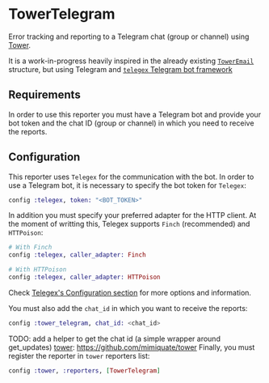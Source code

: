 # TowerTelegram

Error tracking and reporting to a Telegram chat (group or channel) using [Tower][tower].

It is a work-in-progress heavily inspired in the already existing
[`TowerEmail`][tower_email] structure,
but using Telegram and [`telegex` Telegram bot framework][telegex]

## Requirements

In order to use this reporter you must have a Telegram bot and provide
your bot token and the chat ID (group or channel) in which you need to
receive the reports.

## Configuration

This reporter uses `Telegex` for the communication with the bot. In order to use a Telegram bot, it is necessary
to specify the bot token for `Telegex`:

```elixir
config :telegex, token: "<BOT_TOKEN>"
```

In addition you must specify your preferred adapter for the HTTP client. At the moment of writting this, Telegex
supports `Finch` (recommended) and `HTTPoison`:

```elixir
# With Finch
config :telegex, caller_adapter: Finch

# With HTTPoison
config :telegex, caller_adapter: HTTPoison
```

Check [Telegex's Configuration section][telegex-config] for more options and information.

You must also add the `chat_id` in which you want to receive the reports:

```elixir
config :tower_telegram, chat_id: <chat_id>
```

TODO: add a helper to get the chat id (a simple wrapper around get_updates)
[tower]: https://github.com/mimiquate/tower
Finally, you must register the reporter in `tower` reporters list:

```elixir
config :tower, :reporters, [TowerTelegram]
```

[telegex]: https://github.com/telegex/telegex
[telegex-config]: https://github.com/telegex/telegex#configuration
[tower]: https://github.com/mimiquate/tower
[tower_email]: https://github.com/mimiquate/tower_email
